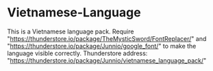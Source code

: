 # Vietnamese-Language
This is a Vietnamese language pack.
Require "https://thunderstore.io/package/TheMysticSword/FontReplacer/" and "https://thunderstore.io/package/Junnio/google_font/" to make the language visible correctly.
Thunderstore address: "https://thunderstore.io/package/Junnio/vietnamese_language_pack/"
